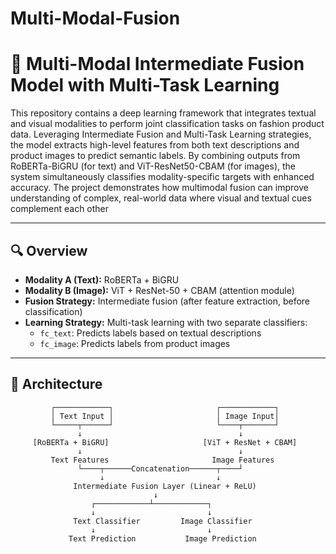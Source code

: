 # Multi-Modal-Fusion

# 🧠 Multi-Modal Intermediate Fusion Model with Multi-Task Learning

This repository contains a deep learning framework that integrates textual and visual modalities to perform joint classification tasks on fashion product data. Leveraging Intermediate Fusion and Multi-Task Learning strategies, the model extracts high-level features from both text descriptions and product images to predict semantic labels. By combining outputs from RoBERTa-BiGRU (for text) and ViT-ResNet50-CBAM (for images), the system simultaneously classifies modality-specific targets with enhanced accuracy. The project demonstrates how multimodal fusion can improve understanding of complex, real-world data where visual and textual cues complement each other

---

## 🔍 Overview

- **Modality A (Text):** RoBERTa + BiGRU
- **Modality B (Image):** ViT + ResNet-50 + CBAM (attention module)
- **Fusion Strategy:** Intermediate fusion (after feature extraction, before classification)
- **Learning Strategy:** Multi-task learning with two separate classifiers:
  - `fc_text`: Predicts labels based on textual descriptions
  - `fc_image`: Predicts labels from product images

---

## 🧱 Architecture

```text
         ┌────────────┐                       ┌────────────┐
         │ Text Input │                       │ Image Input│
         └─────┬──────┘                       └────┬───────┘
               ↓                                   ↓
     [RoBERTa + BiGRU]                     [ViT + ResNet + CBAM]
               ↓                                   ↓
         Text Features                       Image Features
               └────┬──────Concatenation──────┬────┘
                    ↓                         ↓
              Intermediate Fusion Layer (Linear + ReLU)
                                ↓
                  ┌────────────┴────────────┐
                  ↓                         ↓
              Text Classifier         Image Classifier
                  ↓                         ↓
             Text Prediction           Image Prediction
